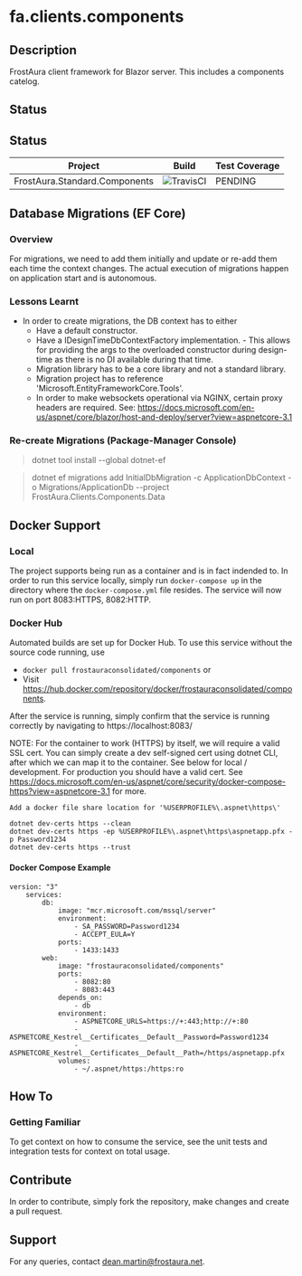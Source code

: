 # fa.clients.components
## Description
FrostAura client framework for Blazor server. This includes a components catelog.
## Status
## Status
| Project | Build | Test Coverage
| --- | --- | --- |
| FrostAura.Standard.Components | ![TravisCI](https://travis-ci.org/faGH/fa.standard.components.svg?branch=master) | PENDING |
## Database Migrations (EF Core)
### Overview
For migrations, we need to add them initially and update or re-add them each time the context changes. The actual execution of migrations happen on application start and is autonomous.
### Lessons Learnt
- In order to create migrations, the DB context has to either
    - Have a default constructor.
    - Have a IDesignTimeDbContextFactory implementation. - This allows for providing the args to the overloaded constructor during design-time as there is no DI available during that time.
    - Migration library has to be a core library and not a standard library.
    - Migration project has to reference 'Microsoft.EntityFrameworkCore.Tools'.
    - In order to make websockets operational via NGINX, certain proxy headers are required. See: https://docs.microsoft.com/en-us/aspnet/core/blazor/host-and-deploy/server?view=aspnetcore-3.1

### Re-create Migrations (Package-Manager Console)
> dotnet tool install --global dotnet-ef

> dotnet ef migrations add InitialDbMigration -c ApplicationDbContext -o Migrations/ApplicationDb --project FrostAura.Clients.Components.Data
## Docker Support
### Local
The project supports being run as a container and is in fact indended to. In order to run this service locally, simply run `docker-compose up` in the directory where the `docker-compose.yml` file resides. The service will now run on port 8083:HTTPS, 8082:HTTP.
### Docker Hub
Automated builds are set up for Docker Hub. To use this service without the source code running, use 
- `docker pull frostauraconsolidated/components` or 
- Visit https://hub.docker.com/repository/docker/frostauraconsolidated/components.

After the service is running, simply confirm that the service is running correctly by navigating to https://localhost:8083/

NOTE: For the container to work (HTTPS) by itself, we will require a valid SSL cert. You can simply create a dev self-signed cert using dotnet CLI, after which we can map it to the container. See below for local / development. For production you should have a valid cert. See https://docs.microsoft.com/en-us/aspnet/core/security/docker-compose-https?view=aspnetcore-3.1 for more.

    Add a docker file share location for '%USERPROFILE%\.aspnet\https\'

    dotnet dev-certs https --clean
    dotnet dev-certs https -ep %USERPROFILE%\.aspnet\https\aspnetapp.pfx -p Password1234
    dotnet dev-certs https --trust
#### Docker Compose Example
    version: "3"
        services:
            db:
                image: "mcr.microsoft.com/mssql/server"
                environment:
                    - SA_PASSWORD=Password1234
                    - ACCEPT_EULA=Y
                ports:
                    - 1433:1433
            web:
                image: "frostauraconsolidated/components"
                ports:
                    - 8082:80
                    - 8083:443
                depends_on:
                    - db
                environment:
                    - ASPNETCORE_URLS=https://+:443;http://+:80
                    - ASPNETCORE_Kestrel__Certificates__Default__Password=Password1234
                    - ASPNETCORE_Kestrel__Certificates__Default__Path=/https/aspnetapp.pfx
                volumes:
                    - ~/.aspnet/https:/https:ro

## How To
### Getting Familiar
To get context on how to consume the service, see the unit tests and integration tests for context on total usage.

## Contribute
In order to contribute, simply fork the repository, make changes and create a pull request.

## Support
For any queries, contact dean.martin@frostaura.net.
